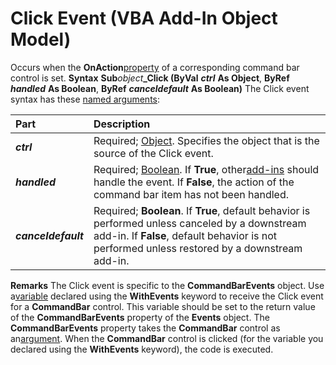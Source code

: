 
# Click Event (VBA Add-In Object Model)



Occurs when the  **OnAction**[property](b8bdf64f-5920-1ae9-16d0-b26d09524a30.md) of a corresponding command bar control is set.
 **Syntax**
 **Sub**_object_**_Click (ByVal** **_ctrl_** **As Object**, **ByRef** **_handled_** **As Boolean**, **ByRef** **_canceldefault_** **As Boolean)**
The Click event syntax has these [named arguments](b8bdf64f-5920-1ae9-16d0-b26d09524a30.md):


|**Part**|**Description**|
|:-----|:-----|
|**_ctrl_**|Required; [Object](b8bdf64f-5920-1ae9-16d0-b26d09524a30.md). Specifies the object that is the source of the Click event.|
|**_handled_**|Required; [Boolean](b8bdf64f-5920-1ae9-16d0-b26d09524a30.md). If  **True**, other[add-ins](b8bdf64f-5920-1ae9-16d0-b26d09524a30.md) should handle the event. If **False**, the action of the command bar item has not been handled.|
|**_canceldefault_**|Required;  **Boolean**. If **True**, default behavior is performed unless canceled by a downstream add-in. If **False**, default behavior is not performed unless restored by a downstream add-in.|
 **Remarks**
The Click event is specific to the  **CommandBarEvents** object. Use a[variable](b8bdf64f-5920-1ae9-16d0-b26d09524a30.md) declared using the **WithEvents** keyword to receive the Click event for a **CommandBar** control. This variable should be set to the return value of the **CommandBarEvents** property of the **Events** object. The **CommandBarEvents** property takes the **CommandBar** control as an[argument](b8bdf64f-5920-1ae9-16d0-b26d09524a30.md). When the  **CommandBar** control is clicked (for the variable you declared using the **WithEvents** keyword), the code is executed.
